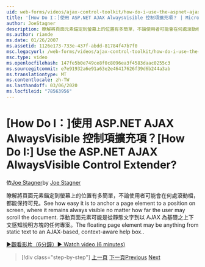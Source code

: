 ```yaml
---
uid: web-forms/videos/ajax-control-toolkit/how-do-i-use-the-aspnet-ajax-alwaysvisible-control-extender
title: '[How Do I：]使用 ASP.NET AJAX AlwaysVisible 控制項擴充項？ | Microsoft Docs'
author: JoeStagner
description: 瞭解將頁面元素錨定到螢幕上的位置有多簡單，不論使用者可能會在何處滾動檔，都能保持可見。 .。
ms.author: riande
ms.date: 01/26/2007
ms.assetid: 1126e173-733e-437f-abdd-81784f47b7f0
msc.legacyurl: /web-forms/videos/ajax-control-toolkit/how-do-i-use-the-aspnet-ajax-alwaysvisible-control-extender
msc.type: video
ms.openlocfilehash: 147fe5b0e749ce8f0c8096ea3f4583daac0255c3
ms.sourcegitcommit: e7e91932a6e91a63e2e46417626f39d6b244a3ab
ms.translationtype: MT
ms.contentlocale: zh-TW
ms.lasthandoff: 03/06/2020
ms.locfileid: "78563956"
---
```

# <a name="how-do-i-use-the-aspnet-ajax-alwaysvisible-control-extender"></a><span data-ttu-id="3f5f6-105">[How Do I：]使用 ASP.NET AJAX AlwaysVisible 控制項擴充項？</span><span class="sxs-lookup"><span data-stu-id="3f5f6-105">[How Do I:] Use the ASP.NET AJAX AlwaysVisible Control Extender?</span></span>

<span data-ttu-id="3f5f6-106">依[Joe Stagner](https://github.com/JoeStagner)</span><span class="sxs-lookup"><span data-stu-id="3f5f6-106">by [Joe Stagner](https://github.com/JoeStagner)</span></span>

<span data-ttu-id="3f5f6-107">瞭解將頁面元素錨定到螢幕上的位置有多簡單，不論使用者可能會在何處滾動檔，都能保持可見。</span><span class="sxs-lookup"><span data-stu-id="3f5f6-107">See how easy it is to anchor a page element to a position on screen, where it remains always visible no matter how far the user may scroll the document.</span></span> <span data-ttu-id="3f5f6-108">浮動頁面元素可能是從靜態文字到以 AJAX 為基礎之上下文感知說明方塊的任何專案。</span><span class="sxs-lookup"><span data-stu-id="3f5f6-108">The floating page element may be anything from static text to an AJAX-based, context-aware help box..</span></span>

[<span data-ttu-id="3f5f6-109">&#9654;觀看影片（6分鐘）</span><span class="sxs-lookup"><span data-stu-id="3f5f6-109">&#9654; Watch video (6 minutes)</span></span>](https://channel9.msdn.com/Blogs/ASP-NET-Site-Videos/how-do-i-use-the-aspnet-ajax-alwaysvisible-control-extender)

> [!div class="step-by-step"]
> <span data-ttu-id="3f5f6-110">[上一頁](how-do-i-use-the-aspnet-ajax-modalpopup-extender-control.md)
> [下一頁](how-do-i-use-the-aspnet-ajax-accordion-control.md)</span><span class="sxs-lookup"><span data-stu-id="3f5f6-110">[Previous](how-do-i-use-the-aspnet-ajax-modalpopup-extender-control.md)
[Next](how-do-i-use-the-aspnet-ajax-accordion-control.md)</span></span>
